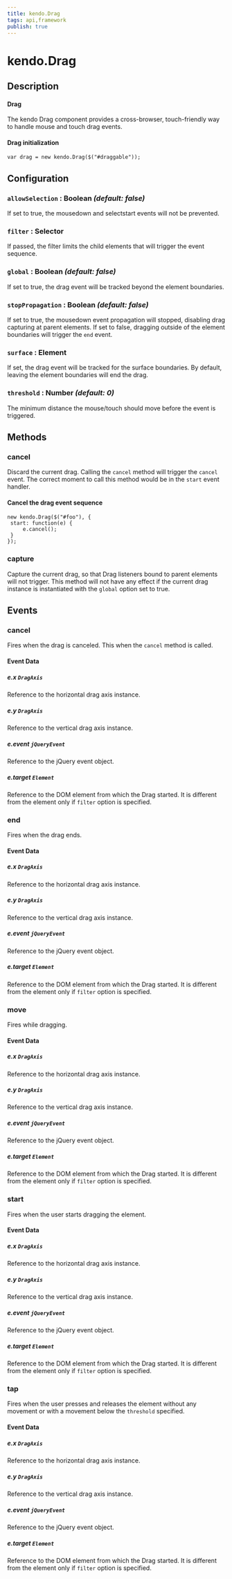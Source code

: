 ```yaml
---
title: kendo.Drag
tags: api,framework
publish: true
---
```


# kendo.Drag

## Description



#### Drag
 The kendo Drag component provides a cross-browser, touch-friendly way to handle mouse and touch drag events.

#### **Drag** initialization

    var drag = new kendo.Drag($("#draggable"));

## Configuration

### `allowSelection` : **Boolean** *(default: false)*

 If set to true, the mousedown and selectstart events will not be prevented.

### `filter` : **Selector** 

If passed, the filter limits the child elements that will trigger the event sequence.

### `global` : **Boolean** *(default: false)*

 If set to true, the drag event will be tracked beyond the element boundaries.

### `stopPropagation` : **Boolean** *(default: false)*

 If set to true, the mousedown event propagation will stopped, disabling
drag capturing at parent elements.
If set to false, dragging outside of the element boundaries will trigger the `end` event.

### `surface` : **Element** 

If set, the drag event will be tracked for the surface boundaries. By default, leaving the element boundaries will end the drag.

### `threshold` : **Number** *(default: 0)*

 The minimum distance the mouse/touch should move before the event is triggered.

## Methods

### cancel

Discard the current drag. Calling the `cancel` method will trigger the `cancel` event.
The correct moment to call this method would be in the `start` event handler.

#### Cancel the drag event sequence

    new kendo.Drag($("#foo"), {
     start: function(e) {
         e.cancel();
     }
    });

### capture

Capture the current drag, so that Drag listeners bound to parent elements will not trigger.
This method will not have any effect if the current drag instance is instantiated with the `global` option set to true.

## Events

### cancel

Fires when the drag is canceled. This  when the `cancel` method is called.

#### Event Data

##### e.x `DragAxis`

Reference to the horizontal drag axis instance.

##### e.y `DragAxis`

Reference to the vertical drag axis instance.

##### e.event `jQueryEvent`

Reference to the jQuery event object.

##### e.target `Element`

Reference to the DOM element from which the Drag started.
It is different from the element only if `filter` option is specified.

### end

Fires when the drag ends.

#### Event Data

##### e.x `DragAxis`

Reference to the horizontal drag axis instance.

##### e.y `DragAxis`

Reference to the vertical drag axis instance.

##### e.event `jQueryEvent`

Reference to the jQuery event object.

##### e.target `Element`

Reference to the DOM element from which the Drag started.
It is different from the element only if `filter` option is specified.

### move

Fires while dragging.

#### Event Data

##### e.x `DragAxis`

Reference to the horizontal drag axis instance.

##### e.y `DragAxis`

Reference to the vertical drag axis instance.

##### e.event `jQueryEvent`

Reference to the jQuery event object.

##### e.target `Element`

Reference to the DOM element from which the Drag started.
It is different from the element only if `filter` option is specified.

### start

Fires when the user starts dragging the element.

#### Event Data

##### e.x `DragAxis`

Reference to the horizontal drag axis instance.

##### e.y `DragAxis`

Reference to the vertical drag axis instance.

##### e.event `jQueryEvent`

Reference to the jQuery event object.

##### e.target `Element`

Reference to the DOM element from which the Drag started.
It is different from the element only if `filter` option is specified.

### tap

Fires when the user presses and releases the element without any movement or with a movement below the `threshold` specified.

#### Event Data

##### e.x `DragAxis`

Reference to the horizontal drag axis instance.

##### e.y `DragAxis`

Reference to the vertical drag axis instance.

##### e.event `jQueryEvent`

Reference to the jQuery event object.

##### e.target `Element`

Reference to the DOM element from which the Drag started.
It is different from the element only if `filter` option is specified.